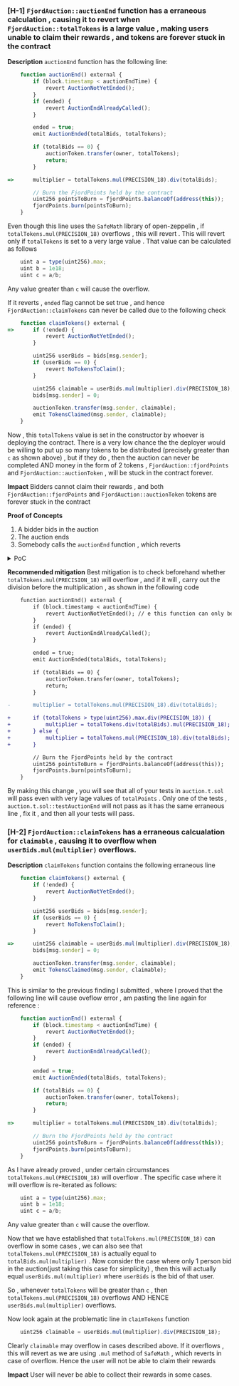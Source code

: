 ### [H-1] `FjordAuction::auctionEnd` function has a erraneous calculation , causing it to revert when `FjordAuction::totalTokens` is a large value , making users unable to claim their rewards , and tokens are forever stuck in the contract

**Description** `auctionEnd` function has the following line:

```javascript
    function auctionEnd() external {
        if (block.timestamp < auctionEndTime) {
            revert AuctionNotYetEnded();
        }
        if (ended) {
            revert AuctionEndAlreadyCalled();
        }

        ended = true;
        emit AuctionEnded(totalBids, totalTokens);

        if (totalBids == 0) {
            auctionToken.transfer(owner, totalTokens);
            return;
        }

=>      multiplier = totalTokens.mul(PRECISION_18).div(totalBids);

        // Burn the FjordPoints held by the contract
        uint256 pointsToBurn = fjordPoints.balanceOf(address(this));
        fjordPoints.burn(pointsToBurn);
    }
```

Even though this line uses the `SafeMath` library of open-zeppelin , if `totalTokens.mul(PRECISION_18)` overflows , this will revert .
This will revert only if `totalTokens` is set to a very large value . That value can be calculated as follows

```javascript
    uint a = type(uint256).max;
    uint b = 1e18;
    uint c = a/b;
```
Any value greater than `c` will cause the overflow.

If it reverts , `ended` flag cannot be set true , and hence `FjordAuction::claimTokens` can never be called due to the following check

```javascript
    function claimTokens() external {
=>      if (!ended) {
            revert AuctionNotYetEnded();
        }

        uint256 userBids = bids[msg.sender];
        if (userBids == 0) {
            revert NoTokensToClaim();
        }

        uint256 claimable = userBids.mul(multiplier).div(PRECISION_18);
        bids[msg.sender] = 0;

        auctionToken.transfer(msg.sender, claimable);
        emit TokensClaimed(msg.sender, claimable);
    }
```


Now , this `totalTokens` value is set in the constructor by whoever is deploying the contract. There is a very low chance the the deployer would be willing to put up so many tokens to be distributed (precisely greater than `c` as shown above) , but if they do , then the auction can never be completed AND money in the form of 2 tokens ,  `FjordAuction::fjordPoints` and `FjordAuction::auctionToken` , will be stuck in the contract forever. 

**Impact** Bidders cannot claim their rewards , and both `FjordAuction::fjordPoints` and `FjordAuction::auctionToken` tokens are forever stuck in the contract

**Proof of Concepts**
1. A bidder bids in the auction
2. The auction ends
3. Somebody calls the `auctionEnd` function , which reverts

<details>
<summary>PoC</summary>

In your `auction.t.sol` , change your `totalTokens` value to the following

```javascript
    uint a = type(uint256).max;
    uint b = 1e18; // equal to PRECISION_18
    uint c = a/b;
    uint256 public totalTokens = c+1 ;
```

And remember to comment out the following line

```javascript
    uint256 public totalTokens = 1000 ether;
```

And , place the following test into `auction.t.sol` test suite

```javascript
    function test_auctionEnd_HasMathThatBreaks() public{
        address bidder = address(0x2);
        uint256 bidAmount = 100 ether;

        deal(address(fjordPoints), bidder, bidAmount);

        vm.startPrank(bidder);
        fjordPoints.approve(address(auction), bidAmount);
        auction.bid(bidAmount);
        vm.stopPrank();

        skip(biddingTime);

        vm.expectRevert(); // panic error for arithmetic overflow will be triggered
        auction.auctionEnd();
    }

```

You will also notice that if you change your `totalTokens` variable to `c+1` , 3 of your pre-written tests ALSO FAIL .

</details>

**Recommended mitigation** 
Best mitigation is to check beforehand whether `totalTokens.mul(PRECISION_18)` will overflow , and if it will , carry out the division before the multiplication , as shown in the following code

```diff
    function auctionEnd() external {
        if (block.timestamp < auctionEndTime) {
            revert AuctionNotYetEnded(); // e this function can only be called after the 'deadline'
        }
        if (ended) {
            revert AuctionEndAlreadyCalled();
        }

        ended = true;
        emit AuctionEnded(totalBids, totalTokens);

        if (totalBids == 0) {
            auctionToken.transfer(owner, totalTokens);
            return;
        }

-       multiplier = totalTokens.mul(PRECISION_18).div(totalBids);

+       if (totalTokens > type(uint256).max.div(PRECISION_18)) {
+           multiplier = totalTokens.div(totalBids).mul(PRECISION_18);
+       } else {
+           multiplier = totalTokens.mul(PRECISION_18).div(totalBids);
+       }

        // Burn the FjordPoints held by the contract
        uint256 pointsToBurn = fjordPoints.balanceOf(address(this));
        fjordPoints.burn(pointsToBurn);
    }
```

By making this change , you will see that all of your tests in `auction.t.sol` will pass even with very lage values of `totalPoints` .
Only one of the tests , `auction.t.sol::testAuctionEnd` will not pass as it has the same erraneous line , fix it , and then all your tests will pass.

### [H-2] `FjordAuction::claimTokens` has a erraneous calcualation for `claimable` , causing it to overflow when `userBids.mul(multiplier)` overflows.

**Description** `claimTokens` function contains the following erraneous line

```javascript
    function claimTokens() external {
        if (!ended) {
            revert AuctionNotYetEnded();
        }

        uint256 userBids = bids[msg.sender];
        if (userBids == 0) {
            revert NoTokensToClaim();
        }

=>      uint256 claimable = userBids.mul(multiplier).div(PRECISION_18);
        bids[msg.sender] = 0;

        auctionToken.transfer(msg.sender, claimable);
        emit TokensClaimed(msg.sender, claimable);
    }
```

This is similar to the previous finding I submitted , where I proved that the following line will cause oveflow error , am pasting the line again for reference :

```javascript
    function auctionEnd() external {
        if (block.timestamp < auctionEndTime) {
            revert AuctionNotYetEnded();
        }
        if (ended) {
            revert AuctionEndAlreadyCalled();
        }

        ended = true;
        emit AuctionEnded(totalBids, totalTokens);

        if (totalBids == 0) {
            auctionToken.transfer(owner, totalTokens);
            return;
        }

=>      multiplier = totalTokens.mul(PRECISION_18).div(totalBids);

        // Burn the FjordPoints held by the contract
        uint256 pointsToBurn = fjordPoints.balanceOf(address(this));
        fjordPoints.burn(pointsToBurn);
    }
```

As I have already proved , under certain circumstances `totalTokens.mul(PRECISION_18)` will overflow . The specific case where it will overflow is re-iterated as follows:

```javascript
    uint a = type(uint256).max;
    uint b = 1e18;
    uint c = a/b;
```
Any value greater than `c` will cause the overflow.

Now that we have established that `totalTokens.mul(PRECISION_18)` can overflow in some cases , we can also see that `totalTokens.mul(PRECISION_18)` is actually equal to `totalBids.mul(multiplier)` . Now consider the case where only 1 person bid in the auction(just taking this case for simplicity) , then this will actually equal `userBids.mul(multiplier)` where `userBids` is the bid of that user.

So , whenever `totalTokens` will be greater than `c` , then `totalTokens.mul(PRECISION_18)` overflows AND HENCE `userBids.mul(multiplier)` overflows. 

Now look again at the problematic line in `claimTokens` function

```javascript
    uint256 claimable = userBids.mul(multiplier).div(PRECISION_18);
```

Clearly `claimable` may overflow in cases described above. If it overflows , this will revert as we are using `.mul` method of `SafeMath` , which reverts in case of overflow. Hence the user will not be able to claim their rewards


**Impact** User will never be able to collect their rewards in some cases.
